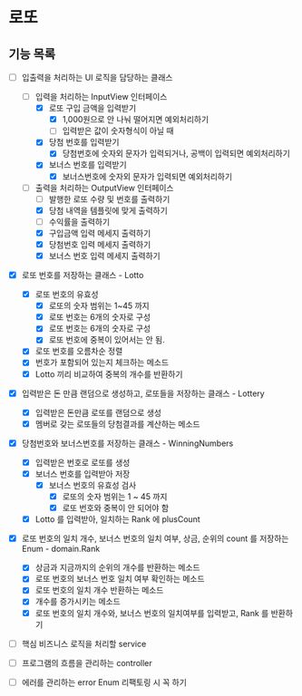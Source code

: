 # 로또

## 기능 목록

- [ ] 입출력을 처리하는 UI 로직을 담당하는 클래스
    - [ ] 입력을 처리하는 InputView 인터페이스
        - [x] 로또 구입 금액을 입력받기
            - [x] 1,000원으로 안 나눠 떨어지면 예외처리하기
            - [ ] 입력받은 값이 숫자형식이 아닐 때
        - [x] 당첨 번호를 입력받기
            - [x] 당첨번호에 숫자외 문자가 입력되거나, 공백이 입력되면 예외처리하기
        - [x] 보너스 번호를 입력받기
            - [x] 보너스번호에 숫자외 문자가 입력되면 예외처리하기
    - [ ] 출력을 처리하는 OutputView 인터페이스
        - [ ] 발행한 로또 수량 및 번호를 출력하기
        - [x] 당첨 내역을 템플릿에 맞게 출력하기
        - [ ] 수익률을 출력하기
        - [x] 구입금액 입력 메세지 출력하기
        - [x] 당첨번호 입력 메세지 출력하기
        - [x] 보너스 번호 입력 메세지 출력하기

- [x] 로또 번호를 저장하는 클래스 - Lotto
    - [x] 로또 번호의 유효성
        - [x] 로또의 숫자 범위는 1~45 까지
        - [x] 로또 번호는 6개의 숫자로 구성
        - [x] 로또 번호는 6개의 숫자로 구성
        - [x] 로또 번호에 중복이 있어서는 안 됨.
    - [x] 로또 번호를 오름차순 정렬
    - [x] 번호가 포함되어 있는지 체크하는 메소드
    - [x] Lotto 끼리 비교하여 중복의 개수를 반환하기

- [x] 입력받은 돈 만큼 랜덤으로 생성하고, 로또들을 저장하는 클래스 - Lottery
    - [x] 입력받은 돈만큼 로또를 랜덤으로 생성
    - [x] 멤버로 갖는 로또들의 당첨결과를 계산하는 메소드

- [x] 당첨번호와 보너스번호를 저장하는 클래스 - WinningNumbers
    - [x] 입력받은 번호로 로또를 생성
    - [x] 보너스 번호를 입력받아 저장
        - [x] 보너스 번호의 유효성 검사
            - [x] 로또의 숫자 범위는 1 ~ 45 까지
            - [x] 로또 번호와 중복이 안 되어야 함
    - [x] Lotto 를 입력받아, 일치하는 Rank 에 plusCount

- [x] 로또 번호의 일치 개수, 보너스 번호의 일치 여부, 상금, 순위의 count 를 저장하는 Enum - domain.Rank
    - [x] 상금과 지금까지의 순위의 개수를 반환하는 메소드
    - [x] 로또 번호의 보너스 번호 일치 여부 확인하는 메소드
    - [x] 로또 번호의 일치 개수 반환하는 메소드
    - [x] 개수를 증가시키는 메소드
    - [x] 로또 번호의 일치 개수와, 보너스 번호의 일치여부를 입력받고, Rank 를 반환하기

- [ ] 핵심 비즈니스 로직을 처리할 service

- [ ] 프로그램의 흐름을 관리하는 controller

- [ ] 에러를 관리하는 error Enum 리팩토링 시 꼭 하기